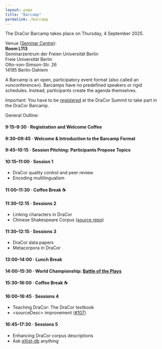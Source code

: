 ```yaml
---
layout: page
title: "Barcamp"
permalink: /barcamp
---
```


The DraCor Barcamp takes place on Thursday, 4 September 2025.

Venue ([Seminar Centre](venue)):\
**Room L113**\
Seminarzentrum der Freien Universität Berlin\
Freie Universität Berlin\
Otto-von-Simson-Str. 26\
14195 Berlin-Dahlem

A Barcamp is an open, participatory event format (also called an »unconference«). Barcamps have no predefined speakers or rigid schedules. Instead, participants create the agenda themselves.

Important: You have to be [registered](registration) at the DraCor Summit to take part in the DraCor Barcamp.

General Outline:

#### 9:15–9:30 · Registration and Welcome Coffee

#### 9:30–09:45 · Welcome & Introduction to the Barcamp Format

#### 9:45–10:15 · Session Pitching: Participants Propose Topics

#### 10:15–11:00 · **Session 1**

* DraCor quality control and peer review
* Encoding multilingualism

#### 11:00–11:30 · Coffee Break ☕

#### 11:30–12:15 · **Sessions 2**

* Linking characters in DraCor
* Chinese Shakespeare Corpus ([source repo](https://github.com/TechWilk/xn--jlQ54W7yPemW.org))

#### 11:30–12:15 · **Sessions 3**

* DraCor data papers
* Metacorpora in DraCor

#### 13:00–14:00 · Lunch Break

#### 14:00–15:30 · World Championship: **[Battle of the Plays](https://battle-of-the-plays.github.io/)**

#### 15:30–16:00 · Coffee Break ☕

#### 16:00–16:45 · **Sessions 4**

* Teaching DraCor: The DraCor textbook
* &#60;sourceDesc&#62; improvement ([#107](https://github.com/dracor-org/dracor-schema/issues/107))

#### 16:45–17:30 · **Sessions 5**

* Enhancing DraCor corpus descriptions
* Ask [eXist-db](https://exist-db.org/) anything
